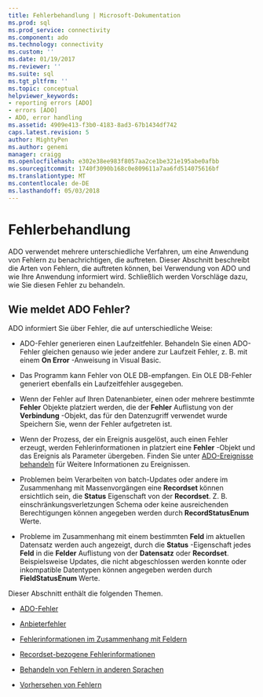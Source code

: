 ```yaml
---
title: Fehlerbehandlung | Microsoft-Dokumentation
ms.prod: sql
ms.prod_service: connectivity
ms.component: ado
ms.technology: connectivity
ms.custom: ''
ms.date: 01/19/2017
ms.reviewer: ''
ms.suite: sql
ms.tgt_pltfrm: ''
ms.topic: conceptual
helpviewer_keywords:
- reporting errors [ADO]
- errors [ADO]
- ADO, error handling
ms.assetid: 4909e413-f3b0-4183-8ad3-67b1434df742
caps.latest.revision: 5
author: MightyPen
ms.author: genemi
manager: craigg
ms.openlocfilehash: e302e38ee983f8057aa2ce1be321e195abe0afbb
ms.sourcegitcommit: 1740f3090b168c0e809611a7aa6fd514075616bf
ms.translationtype: MT
ms.contentlocale: de-DE
ms.lasthandoff: 05/03/2018
---
```

# <a name="error-handling"></a>Fehlerbehandlung
ADO verwendet mehrere unterschiedliche Verfahren, um eine Anwendung von Fehlern zu benachrichtigen, die auftreten. Dieser Abschnitt beschreibt die Arten von Fehlern, die auftreten können, bei Verwendung von ADO und wie Ihre Anwendung informiert wird. Schließlich werden Vorschläge dazu, wie Sie diesen Fehler zu behandeln.  
  
## <a name="how-does-ado-report-errors"></a>Wie meldet ADO Fehler?  
 ADO informiert Sie über Fehler, die auf unterschiedliche Weise:  
  
-   ADO-Fehler generieren einen Laufzeitfehler. Behandeln Sie einen ADO-Fehler gleichen genauso wie jeder andere zur Laufzeit Fehler, z. B. mit einem **On Error** -Anweisung in Visual Basic.  
  
-   Das Programm kann Fehler von OLE DB-empfangen. Ein OLE DB-Fehler generiert ebenfalls ein Laufzeitfehler ausgegeben.  
  
-   Wenn der Fehler auf Ihren Datenanbieter, einen oder mehrere bestimmte **Fehler** Objekte platziert werden, die der **Fehler** Auflistung von der **Verbindung** -Objekt, das für den Datenzugriff verwendet wurde Speichern Sie, wenn der Fehler aufgetreten ist.  
  
-   Wenn der Prozess, der ein Ereignis ausgelöst, auch einen Fehler erzeugt, werden Fehlerinformationen in platziert eine **Fehler** -Objekt und das Ereignis als Parameter übergeben. Finden Sie unter [ADO-Ereignisse behandeln](../../../ado/guide/data/handling-ado-events.md) für Weitere Informationen zu Ereignissen.  
  
-   Problemen beim Verarbeiten von batch-Updates oder andere im Zusammenhang mit Massenvorgängen eine **Recordset** können ersichtlich sein, die **Status** Eigenschaft von der **Recordset**. Z. B. einschränkungsverletzungen Schema oder keine ausreichenden Berechtigungen können angegeben werden durch **RecordStatusEnum** Werte.  
  
-   Probleme im Zusammenhang mit einem bestimmten **Feld** im aktuellen Datensatz werden auch angezeigt, durch die **Status** -Eigenschaft jedes **Feld** in die **Felder**  Auflistung von der **Datensatz** oder **Recordset**. Beispielsweise Updates, die nicht abgeschlossen werden konnte oder inkompatible Datentypen können angegeben werden durch **FieldStatusEnum** Werte.  
  
 Dieser Abschnitt enthält die folgenden Themen.  
  
-   [ADO-Fehler](../../../ado/guide/data/ado-errors.md)  
  
-   [Anbieterfehler](../../../ado/guide/data/provider-errors.md)  
  
-   [Fehlerinformationen im Zusammenhang mit Feldern](../../../ado/guide/data/field-related-error-information.md)  
  
-   [Recordset-bezogene Fehlerinformationen](../../../ado/guide/data/recordset-related-error-information.md)  
  
-   [Behandeln von Fehlern in anderen Sprachen](../../../ado/guide/data/handling-errors-in-other-languages.md)  
  
-   [Vorhersehen von Fehlern](../../../ado/guide/data/anticipating-errors.md)
